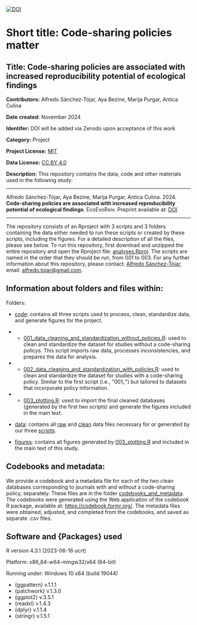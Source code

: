 [![DOI](https://zenodo.org/badge/894514086.svg)](https://doi.org/10.5281/zenodo.14357339)

# Short title: Code-sharing policies matter
## Title: Code-sharing policies are associated with increased reproducibility potential of ecological findings
**Contributors:** Alfredo Sánchez-Tójar, Aya Bezine, Marija Purgar, Antica Culina

**Date created:** November 2024

**Identifer:** DOI will be added via Zenodo upon acceptance of this work

**Category:** Project

**Project License:** [MIT](https://github.com/ASanchez-Tojar/code-sharing_policies_matter/tree/main?tab=MIT-1-ov-file)

**Data License:** [CC BY 4.0](https://creativecommons.org/licenses/by/4.0/?ref=chooser-v1)

**Description:** This repository contains the data, code and other materials used in the following study:

---

Alfredo Sánchez-Tójar, Aya Bezine, Marija Purgar, Antica Culina. 2024. **Code-sharing policies are associated with increased reproducibility potential of ecological findings**. EcoEvoRxiv. Preprint available at: [DOI](https://doi.org/10.32942/X21S7H)

---

The repository consists of an Rproject with 3 scripts and 3 folders containing the data either needed to run these scripts or created by these scripts, including the figures. For a detailed description of all the files, please see below. To run this repository, first download and unzipped the entire repository and open the Rproject file: [analyses.Rproj](https://github.com/ASanchez-Tojar/code-sharing_policies_matter/blob/main/analyses.Rproj). The scripts are named in the order that they should be run, from 001 to 003. For any further information about this repository, please contact: [Alfredo Sánchez-Tójar](https://scholar.google.co.uk/citations?hl=en&user=Sh-Rjq8AAAAJ&view_op=list_works&sortby=pubdate), email: alfredo.tojar@gmail.com. 


## Information about folders and files within:

Folders:
-	[code](https://github.com/ASanchez-Tojar/code-sharing_policies_matter/tree/main/code): contains all three scripts used to process, clean, standardize data, and generate figures for the project.
 - - [001_data_cleaning_and_standardization_without_policies.R](https://github.com/ASanchez-Tojar/code-sharing_policies_matter/blob/main/code/001_data_cleaning_and_standardization_without_policies.R): used to clean and standardize the dataset for studies without a code-sharing policys. This script imports raw data, processes inconsistencies, and prepares the data for analysis.
 - - [002_data_cleaning_and_standardization_with_policies.R](https://github.com/ASanchez-Tojar/code-sharing_policies_matter/blob/main/code/002_data_cleaning_and_standardization_with_policies.R): used to clean and standardize the dataset for studies with a code-sharing policy. Similar to the first script (i.e., "001_") but tailored to datasets that incorporate policy information.
 - - [003_plotting.R](https://github.com/ASanchez-Tojar/code-sharing_policies_matter/blob/main/code/003_plotting.R): used to import the final cleaned databases (generated by the first two scripts) and generate the figures included in the main text. 

- [data](https://github.com/ASanchez-Tojar/code-sharing_policies_matter/tree/main/data): contains all [raw](https://github.com/ASanchez-Tojar/code-sharing_policies_matter/tree/main/data/raw_databases) and [clean](https://github.com/ASanchez-Tojar/code-sharing_policies_matter/tree/main/data/clean_databases) data files necessary for or generated by our three [scripts](https://github.com/ASanchez-Tojar/code-sharing_policies_matter/tree/main/code).
- [figures](https://github.com/ASanchez-Tojar/code-sharing_policies_matter/tree/main/figures): contains all figures generated by [003_plotting.R](https://github.com/ASanchez-Tojar/code-sharing_policies_matter/blob/main/code/003_plotting.R) and included in the main text of this study.

## Codebooks and metadata:
We provide a codebook and a metadata file for each of the two clean databases corresponding to journals with and without a code-sharing policy, separately. These files are in the folder [codebooks_and_metadata](https://github.com/ASanchez-Tojar/code-sharing_policies_matter/tree/main/data/clean_databases/codebooks_and_metadata). The codebooks were generated using the Web application of the codebook R package, available at: https://codebook.formr.org/. The metadata files were obtained, adjusted, and completed from the codebooks, and saved as separate .csv files.

## Software and {Packages} used
R version 4.3.1 (2023-06-16 ucrt)

Platform: x86_64-w64-mingw32/x64 (64-bit)

Running under: Windows 10 x64 (build 19044)

- {ggpattern} v.1.1.1
- {patchwork} v.1.3.0
- {ggplot2} v.3.5.1
- {readxl} v.1.4.3
- {dplyr} v.1.1.4
- {stringr} v.1.5.1

